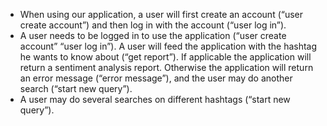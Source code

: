 - When using our application, a user will first create an account (“user create account”) and then log in with the account (“user log in”). 
- A user needs to be logged in to use the application (“user create account” “user log in”). A user will feed the application with the hashtag he wants to know about (“get report”). If applicable the application will return a sentiment analysis report. Otherwise the application will return an error message (“error message”), and the user may do another search (“start new query”). 
- A user may do several searches on different hashtags (“start new query”).
